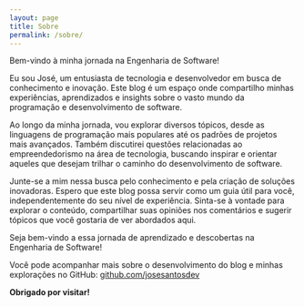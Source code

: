 ```yaml
---
layout: page
title: Sobre
permalink: /sobre/
---
```


Bem-vindo à minha jornada na Engenharia de Software!

Eu sou José, um entusiasta de tecnologia e desenvolvedor em busca de conhecimento e inovação. Este blog é um espaço onde compartilho minhas experiências, aprendizados e insights sobre o vasto mundo da programação e desenvolvimento de software.

Ao longo da minha jornada, vou explorar diversos tópicos, desde as linguagens de programação mais populares até os padrões de projetos mais avançados. Também discutirei questões relacionadas ao empreendedorismo na área de tecnologia, buscando inspirar e orientar aqueles que desejam trilhar o caminho do desenvolvimento de software.

Junte-se a mim nessa busca pelo conhecimento e pela criação de soluções inovadoras. Espero que este blog possa servir como um guia útil para você, independentemente do seu nível de experiência. Sinta-se à vontade para explorar o conteúdo, compartilhar suas opiniões nos comentários e sugerir tópicos que você gostaria de ver abordados aqui.

Seja bem-vindo a essa jornada de aprendizado e descobertas na Engenharia de Software!

Você pode acompanhar mais sobre o desenvolvimento do blog e minhas explorações no GitHub: [github.com/josesantosdev](https://github.com/josesantosdev)

**Obrigado por visitar!**
